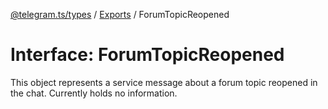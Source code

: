 [@telegram.ts/types](../README.md) / [Exports](../modules.md) / ForumTopicReopened

# Interface: ForumTopicReopened

This object represents a service message about a forum topic reopened in the chat. Currently holds no information.
